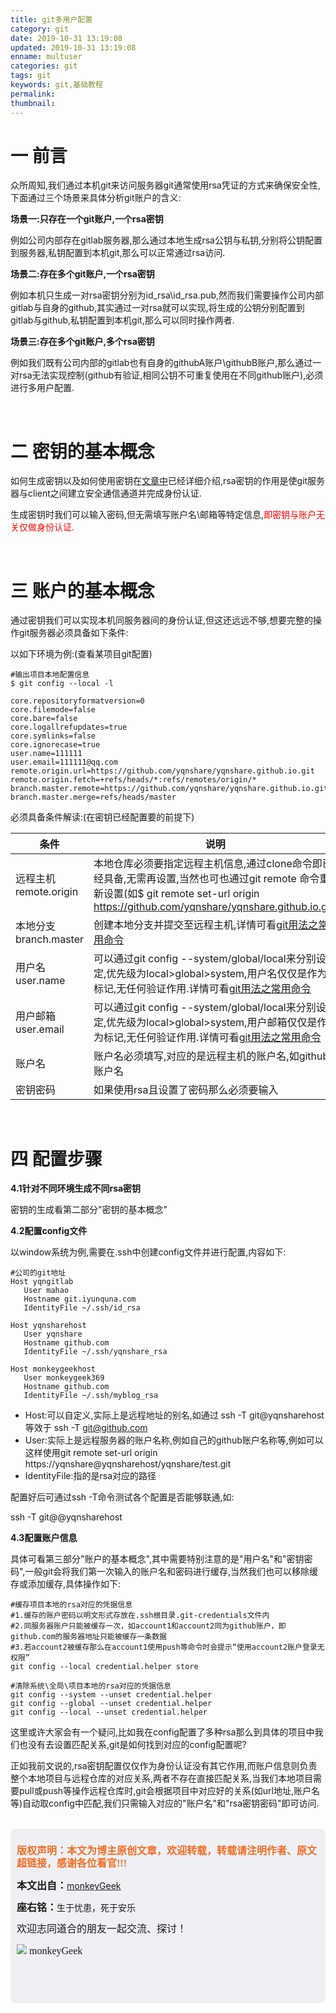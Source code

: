 ```yaml
---
title: git多用户配置
category: git
date: 2019-10-31 13:19:08
updated: 2019-10-31 13:19:08
enname: multuser
categories: git
tags: git
keywords: git,基础教程
permalink:
thumbnail:
---
```


# 一 前言

众所周知,我们通过本机git来访问服务器git通常使用rsa凭证的方式来确保安全性,下面通过三个场景来具体分析git账户的含义:

**场景一:只存在一个git账户,一个rsa密钥**

例如公司内部存在gitlab服务器,那么通过本地生成rsa公钥与私钥,分别将公钥配置到服务器,私钥配置到本机git,那么可以正常通过rsa访问.

<!--more-->

**场景二:存在多个git账户,一个rsa密钥**

例如本机只生成一对rsa密钥分别为id_rsa\id_rsa.pub,然而我们需要操作公司内部gitlab与自身的github,其实通过一对rsa就可以实现,将生成的公钥分别配置到gitlab与github,私钥配置到本机git,那么可以同时操作两者.



**场景三:存在多个git账户,多个rsa密钥**

例如我们既有公司内部的gitlab也有自身的githubA账户\githubB账户,那么通过一对rsa无法实现控制(github有验证,相同公钥不可重复使用在不同github账户),必须进行多用户配置.

</br>

# 二 密钥的基本概念

如何生成密钥以及如何使用密钥在[文章中](http://www.monkeygeek.cn/2019/8/10/gitsshkey/)已经详细介绍,rsa密钥的作用是使git服务器与client之间建立安全通信通道并完成身份认证.

生成密钥时我们可以输入密码,但无需填写账户名\邮箱等特定信息,<span style="color:red;">即密钥与账户无关仅做身份认证.</span>

</br>

# 三 账户的基本概念

通过密钥我们可以实现本机同服务器间的身份认证,但这还远远不够,想要完整的操作git服务器必须具备如下条件:

以如下环境为例:(查看某项目git配置)

```
#输出项目本地配置信息
$ git config --local -l

core.repositoryformatversion=0
core.filemode=false
core.bare=false
core.logallrefupdates=true
core.symlinks=false
core.ignorecase=true
user.name=111111
user.email=111111@qq.com
remote.origin.url=https://github.com/yqnshare/yqnshare.github.io.git
remote.origin.fetch=+refs/heads/*:refs/remotes/origin/*
branch.master.remote=https://github.com/yqnshare/yqnshare.github.io.git
branch.master.merge=refs/heads/master

```

必须具备条件解读:(在密钥已经配置要的前提下)

| 条件                  | 说明                                                         |
| --------------------- | ------------------------------------------------------------ |
| 远程主机remote.origin | 本地仓库必须要指定远程主机信息,通过clone命令即已经具备,无需再设置,当然也可也通过git remote 命令重新设置(如$ git remote set-url origin https://github.com/yqnshare/yqnshare.github.io.git) |
| 本地分支branch.master | 创建本地分支并提交至远程主机,详情可看[git用法之常用命令](http://www.monkeygeek.cn/2019/8/10/gitcommand/) |
| 用户名user.name       | 可以通过git config --system/global/local来分别设定,优先级为local>global>system,用户名仅仅是作为标记,无任何验证作用.详情可看[git用法之常用命令](http://www.monkeygeek.cn/2019/8/10/gitcommand/) |
| 用户邮箱user.email    | 可以通过git config --system/global/local来分别设定,优先级为local>global>system,用户邮箱仅仅是作为标记,无任何验证作用.详情可看[git用法之常用命令](http://www.monkeygeek.cn/2019/8/10/gitcommand/) |
| 账户名                | 账户名必须填写,对应的是远程主机的账户名,如github账户名       |
| 密钥密码              | 如果使用rsa且设置了密码那么必须要输入                        |

</br>

# 四 配置步骤

**4.1针对不同环境生成不同rsa密钥**

密钥的生成看第二部分"密钥的基本概念"



**4.2配置config文件**

以window系统为例,需要在.ssh中创建config文件并进行配置,内容如下:

```
#公司的git地址
Host yqngitlab
   User mahao
   Hostname git.iyunquna.com
   IdentityFile ~/.ssh/id_rsa

Host yqnsharehost
   User yqnshare
   Hostname github.com
   IdentityFile ~/.ssh/yqnshare_rsa

Host monkeygeekhost
   User monkeygeek369
   Hostname github.com
   IdentityFile ~/.ssh/myblog_rsa
```

- Host:可以自定义,实际上是远程地址的别名,如通过 ssh -T git@yqnsharehost  等效于 ssh -T git@github.com
- User:实际上是远程服务器的账户名称,例如自己的github账户名称等,例如可以这样使用git remote set-url origin https://yqnshare@yqnsharehost/yqnshare/test.git
- IdentityFile:指的是rsa对应的路径



配置好后可通过ssh -T命令测试各个配置是否能够联通,如:

ssh -T git@@yqnsharehost



**4.3配置账户信息**

具体可看第三部分"账户的基本概念",其中需要特别注意的是"用户名"和"密钥密码",一般git会将我们第一次输入的账户名和密码进行缓存,当然我们也可以移除缓存或添加缓存,具体操作如下:

```
#缓存项目本地的rsa对应的凭据信息
#1.缓存的账户密码以明文形式存放在.ssh根目录.git-credentials文件内
#2.同服务器账户只能被缓存一次，如account1和account2同为github账户，即github.com的服务器地址只能被缓存一条数据
#3.若account2被缓存那么在account1使用push等命令时会提示“使用account2账户登录无权限”
git config --local credential.helper store

#清除系统\全局\项目本地的rsa对应的凭据信息
git config --system --unset credential.helper
git config --global --unset credential.helper
git config --local --unset credential.helper
```



这里或许大家会有一个疑问,比如我在config配置了多种rsa那么到具体的项目中我们也没有去设置匹配关系,git是如何找到对应的config配置呢?

正如我前文说的,rsa密钥配置仅仅作为身份认证没有其它作用,而账户信息则负责整个本地项目与远程仓库的对应关系,两者不存在直接匹配关系,当我们本地项目需要pull或push等操作远程仓库时,git会根据项目中对应好的关系(如url地址,账户名等)自动取config中匹配,我们只需输入对应的"账户名"和"rsa密钥密码"即可访问.

</br>

<script>
var _hmt = _hmt || [];
(function() {
  var hm = document.createElement("script");
  hm.src = "https://hm.baidu.com/hm.js?2f798e6b269c8a40f12bef25d7f1876d";
  var s = document.getElementsByTagName("script")[0]; 
  s.parentNode.insertBefore(hm, s);
})();
</script>

<div style="height:260px; background-color:rgb(238,240,244); padding:10px;border-radius:10px;">
    <p style="color:#f36c21;font:bold 16px/20px 'kaiTi';">
      版权声明：本文为博主原创文章，欢迎转载，转载请注明作者、原文超链接，感谢各位看官!!!
    </p>
    <p>
      <span style="font:bold 16px/20px 'kaiTi';">本文出自：</span><a href="https://monkeyGeek369.github.io">monkeyGeek</a> 
    </p>
    <p>
      <span style="font:bold 16px/20px 'kaiTi';">座右铭：</span><span>生于忧患，死于安乐</span> 
    </p>
    <p>
      <span style="font:16px/20px 'kaiTi';">欢迎志同道合的朋友一起交流、探讨！</span> 
    </p>
    <img style="height:auto; width:auto;flot:left;" src="../../../../image/monkey64.png" /><span style="font:16px/20px 'kaiTi';flot:left;">   monkeyGeek</span>


